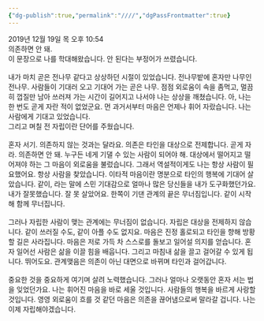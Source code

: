 ```yaml
---
{"dg-publish":true,"permalink":"////","dgPassFrontmatter":true}
---
```



2019년 12월 19일 목 오후 10:54
<br/>
의존하면 안 돼.<br/>
이 문장으로 나를 학대해왔습니다. 안 된다는 부정어가 쓰렸습니다. <br/>
<br/>
내가 마치 곧은 전나무 같다고 상상하던 시절이 있었습니다. 전나무밭에 혼자만 나무인 전나무. 사람들이 기대러 오고 기대어 가는 곧은 나무. 점점 외로움이 속을 좀먹고, 멀끔히 껍질만 남아 쓰러져 가는 시간이 길어지고 나서야 나는 상상을 깨쳤습니다. 아, 나는 한 번도 곧게 자란 적이 없었군요. 먼 과거서부터 마음은 언제나 휘어 자랐습니다. 나는 사람에게 기대고 있었습니다.<br/>
그리고 며칠 전 자립이란 단어를 주웠습니다.<br/>
<br/>
혼자 서기. 의존하지 않는 것과는 달라요. 의존은 타인을 대상으로 전제합니다. 곧게 자라. 의존하면 안 돼. 누구든 네게 기댈 수 있는 사람이 되어야 해. 대상에서 떨어지고 떨어져야 하는 그 마음이 외로움을 불렀습니다. 그래서 역설적이게도 나는 항상 사람이 필요했어요. 항상 사람을 찾았습니다. 이타적 마음이란 명분으로 타인의 행복에 기대어 살았습니다. 같이, 라는 말에 스민 기대감으로 얼마나 많은 당신들을 내가 도구화했던가요. 내가 잘못했습니다. 잘 못 살았어요. 한쪽이 기댄 관계의 끝은 무너짐입니다. 같이 시작해 함께 무너집니다.<br/>
<br/>
그러나 자립한 사람이 맺는 관계에는 무너짐이 없습니다. 자립은 대상을 전제하지 않습니다. 같이 쓰러질 수도, 같이 아플 수도 없지요. 마음은 진정 홀로되고 타인을 향해 방황할 길은 사라집니다. 마음은 저로 가득 차 스스로를 돌보고 일어설 의지를 얻습니다. 혼자 일어선 사람은 삶을 이끌 힘을 배웁니다. 그리고 마침내 삶을 끌고 걸어갈 수 있게 됩니다. 뛰어도요. 관계맺음은 의존이 아닌 대면으로 바뀌며 타인과 걸어갑니다.<br/>
<br/>
중요한 것을 중요하게 여기며 살려 노력했습니다. 그러나 얼마나 오랫동안 혼자 서는 법을 잊었던가요. 나는 휘어진 마음을 바로 세울 것입니다. 사람들의 행복을 바르게 사랑할 것입니다. 영영 외로움이 흐를 것 같던 마음은 의존을 끊어냄으로써 말라갈 겁니다. 나는 이제 자립해야겠습니다.<br/>